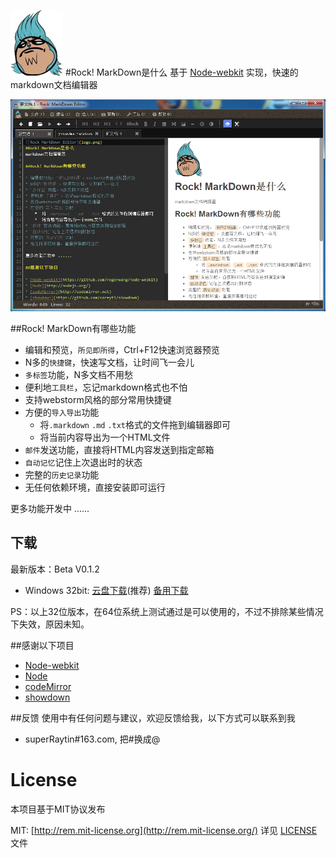 ![Rock MarkDown Editor](logo.png)
#Rock! MarkDown是什么
基于 [Node-webkit](https://github.com/rogerwang/node-webkit) 实现，快速的markdown文档编辑器

![Rock MarkDown Editor](/docs/z.png)

##Rock! MarkDown有哪些功能

* 编辑和预览，`所见即所得`，Ctrl+F12快速浏览器预览
* N多的`快捷键`，快速写文档，让时间飞一会儿
* `多标签`功能，N多文档不用愁
* 便利地`工具栏`，忘记markdown格式也不怕
* 支持webstorm风格的部分常用快捷键
* 方便的`导入导出`功能
    *  将`.markdown` `.md` `.txt`格式的文件拖到编辑器即可
    *  将当前内容导出为一个HTML文件
* `邮件`发送功能，直接将HTML内容发送到指定邮箱
* `自动记忆`记住上次退出时的状态
* 完整的`历史记录`功能
* 无任何依赖环境，直接安装即可运行

更多功能开发中 ......

## 下载
最新版本：Beta V0.1.2

* Windows 32bit: [云盘下载](http://yunpan.cn/QXi3BSFrNCWGN)(推荐) [备用下载](http://www.jsfor.com/project/rock/Rock!_Markdown_Editor_v0.1.2_win32bit.zip)

PS：以上32位版本，在64位系统上测试通过是可以使用的，不过不排除某些情况下失效，原因未知。

##感谢以下项目

* [Node-webkit](https://github.com/rogerwang/node-webkit)
* [Node](http://nodejs.org/)
* [codeMirror](http://codemirror.net)
* [showdown](https://github.com/coreyti/showdown)

##反馈
使用中有任何问题与建议，欢迎反馈给我，以下方式可以联系到我

* superRaytin#163.com, 把#换成@

# License
本项目基于MIT协议发布

MIT: [http://rem.mit-license.org](http://rem.mit-license.org/) 详见 [LICENSE](/LICENSE) 文件